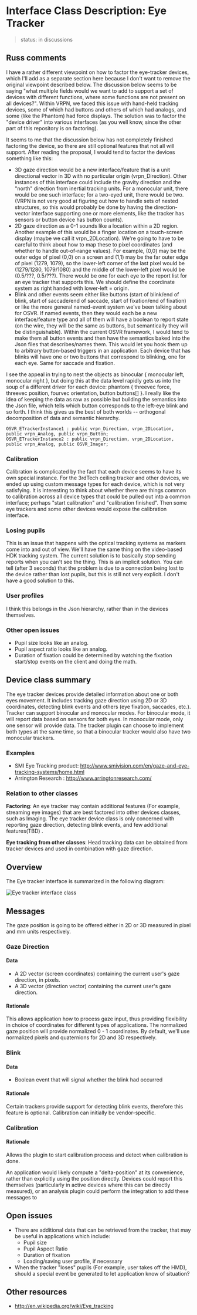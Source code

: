 # Interface Class Description: Eye Tracker

> status: in discussions

## Russ comments
I have a rather different viewpoint on how to factor the eye-tracker devices, which I'll add as a separate section here because I don't want to remove the original viewpoint described below.  The discussion below seems to be saying "what multiple fields would we want to add to support a set of devices with different functions, where some functions are not present on all devices?".  Within VRPN, we faced this issue with hand-held tracking devices, some of which had buttons and others of which had analogs, and some (like the Phantom) had force displays.  The solution was to factor the "device driver" into various interfaces (as you well know, since the other part of this repository is on factoring).

It seems to me that the discussion below has not completely finished factoring the device, so there are still optional features that not all will support.  After reading the proposal, I would tend to factor the devices something like this:
- 3D gaze direction would be a new interface/feature that is a unit directional vector in 3D with no particular origin (vrpn_Direction).  Other instances of this interface could include the gravity direction and the "north" direction from inertial tracking units.  For a monocular unit, there would be one such interface; for a two-eyed unit, there would be two.  (VRPN is not very good at figuring out how to handle sets of nested structures, so this would probably be done by having the direction-vector interface supporting one or more elements, like the tracker has sensors or button device has button counts).
- 2D gaze direction as a 0-1 sounds like a location within a 2D region.  Another example of this would be a finger location on a touch-screen display (maybe we call it vrpn_2DLocation). We're going to have to be careful to think about how to map these to pixel coordinates (and whether to handle out-of-range values).  For example, (0,0) may be the outer edge of pixel (0,0) on a screen and (1,1) may be the far outer edge of pixel (1279, 1079), so the lower-left corner of the last pixel would be (1279/1280, 1079/1080) and the middle of the lower-left pixel would be (0.5/???, 0.5/???).  There would be one for each eye to the report list for an eye tracker that supports this.  We should define the coordinate system as right handed with lower-left = origin.
- Blink and other events seem either like buttons (start of blink/end of blink, start of saccade/end of saccade, start of fixation/end of fixation) or like the more general named-event system we've been talking about for OSVR.  If named events, then they would each be a new interface/feature type and all of them will have a boolean to report state (on the wire, they will be the same as buttons, but semantically they will be distinguishable).  Within the current OSVR framework, I would tend to make them all button events and then have the semantics baked into the Json files that describes/names them.  This would let you hook them up to arbitrary button-based triggers in an application.  Each device that has blinks will have one or two buttons that correspond to blinking, one for each eye.  Same for saccade and fixation.

I see the appeal in trying to nest the objects as binocular { monocular left, monocular right }, but doing this at the data level rapidly gets us into the soup of a different driver for each device: phantom { threevec force, threevec position, fourvec orientation, button buttons[] }.  I really like the idea of keeping the data as raw as possible but building the semantics into the Json file, which tells which button corresponds to the left-eye blink and so forth.  I think this gives us the best of both worlds -- orthogonal decomposition of data and semantic hierarchy.

    OSVR_ETrackerInstance1 : public vrpn_Direction, vrpn_2DLocation, public vrpn_Analog, public vrpn_Button;
    OSVR_ETrackerInstance2 : public vrpn_Direction, vrpn_2DLocation, public vrpn_Analog, public OSVR_Imager;

### Calibration

Calibration is complicated by the fact that each device seems to have its own special instance.  For the 3rdTech ceiling tracker and other devices, we ended up using custom message types for each device, which is not very satisfying.  It is interesting to think about whether there are things common to calibration across all device types that could be pulled out into a common interface; perhaps "start calibration" and "calibration finished".  Then some eye trackers and some other devices would expose the calibration interface.

### Losing pupils

This is an issue that happens with the optical tracking systems as markers come into and out of view.  We'll have the same thing on the video-based HDK tracking system.  The current solution is to basically stop sending reports when you can't see the thing.  This is an implicit solution.  You can tell (after 3 seconds) that the problem is due to a connection being lost to the device rather than lost pupils, but this is still not very explicit.  I don't have a good solution to this.

### User profiles

I think this belongs in the Json hierarchy, rather than in the devices themselves.

### Other open issues
- Pupil size looks like an analog.
- Pupil aspect ratio looks like an analog.
- Duration of fixation could be determined by watching the fixation start/stop events on the client and doing the math.

## Device class summary
The eye tracker devices provide detailed information about one or both eyes movement. It includes tracking gaze direction using 2D or 3D coordinates, detecting blink events and others (eye fixation, saccades, etc.). Tracker can support binocular and monocular modes. For binocular mode, it will report data based on sensors for both eyes. In monocular mode, only one sensor will provide data. 
The tracker plugin can choose to implement both types at the same time, so that a binocular tracker would also have two monocular trackers.

### Examples
- SMI Eye Tracking product: <http://www.smivision.com/en/gaze-and-eye-tracking-systems/home.html>
- Arrington Research : <http://www.arringtonresearch.com/>
	

### Relation to other classes
**Factoring**: An eye tracker may contain additional features (For example, streaming eye images) that are best factored into other devices classes, such as Imaging. The eye tracker device class is only concerned with reporting gaze direction, detecting blink events, and few additional features(TBD) .

**Eye tracking from other classes**: Head tracking data can be obtained from tracker devices and used in combination with gaze direction.

## Overview
The Eye tracker interface is summarized in the following diagram:

![Eye tracker interface class](EyeTrackerIntefaceClass.png)

## Messages
The gaze position is going to be offered either in 2D or 3D measured in pixel and mm units respectively.

### Gaze Direction
#### Data
- A 2D vector (screen coordinates) containing the current user's gaze direction, in pixels.
- A 3D vector (direction vector) containing the current user's gaze direction.

#### Rationale
This allows application how to process gaze input, thus providing flexibility in choice of coordinates for different types of applications. The normalized gaze position will provide normalized 0 - 1 coordinates. By default, we'll use normalized pixels and quaternions for 2D and 3D respectively.

### Blink
#### Data
- Boolean event that will signal whether the blink had occurred 

#### Rationale
Certain trackers provide support for detecting blink events, therefore this feature is optional. Calibration can initially be vendor-specific.

### Calibration
#### Rationale
Allows the plugin to start calibration process and detect when calibration is done.

An application would likely compute a "delta-position" at its convenience, rather than explicitly using the position directly. Devices could report this themselves (particularly in active devices where this can be directly measured), or an analysis plugin could perform the integration to add these messages to 

## Open issues

- There are additional data that can be retrieved from the tracker, that may be useful in applications which include:
	- Pupil size
	- Pupil Aspect Ratio
	- Duration of fixation
	- Loading/saving user profile, if necessary
- When the tracker "loses" pupils (For example, user takes off the HMD), should a special event be generated to let application know of situation?

## Other resources
- <http://en.wikipedia.org/wiki/Eye_tracking>
